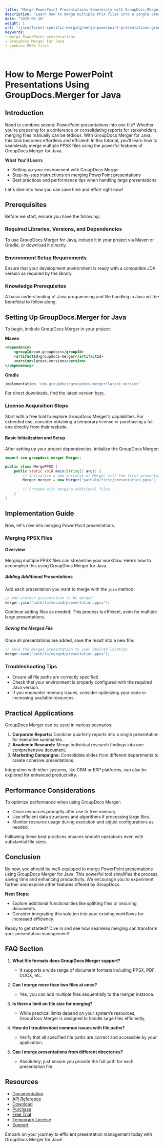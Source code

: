 ```yaml
---
title: "Merge PowerPoint Presentations Seamlessly with GroupDocs.Merger for Java"
description: "Learn how to merge multiple PPSX files into a single presentation using GroupDocs Merger for Java, streamlining your workflow."
date: "2025-05-10"
weight: 1
url: "/java/format-specific-merging/merge-powerpoint-presentations-groupdocs-merger-java/"
keywords:
- merge PowerPoint presentations
- GroupDocs Merger for Java
- combine PPSX files

---
```



# How to Merge PowerPoint Presentations Using GroupDocs.Merger for Java

## Introduction

Need to combine several PowerPoint presentations into one file? Whether you're preparing for a conference or consolidating reports for stakeholders, merging files manually can be tedious. With GroupDocs Merger for Java, this task becomes effortless and efficient! In this tutorial, you'll learn how to seamlessly merge multiple PPSX files using the powerful features of GroupDocs.Merger for Java.

**What You'll Learn:**
- Setting up your environment with GroupDocs Merger
- Step-by-step instructions on merging PowerPoint presentations
- Best practices and performance tips when handling large presentations

Let's dive into how you can save time and effort right now!

## Prerequisites

Before we start, ensure you have the following:

### Required Libraries, Versions, and Dependencies

To use GroupDocs Merger for Java, include it in your project via Maven or Gradle, or download it directly.

### Environment Setup Requirements

Ensure that your development environment is ready with a compatible JDK version as required by the library.

### Knowledge Prerequisites

A basic understanding of Java programming and file handling in Java will be beneficial to follow along.

## Setting Up GroupDocs.Merger for Java

To begin, include GroupDocs Merger in your project:

**Maven**
```xml
<dependency>
    <groupId>com.groupdocs</groupId>
    <artifactId>groupdocs-merger</artifactId>
    <version>latest-version</version>
</dependency>
```

**Gradle**
```gradle
implementation 'com.groupdocs:groupdocs-merger:latest-version'
```

For direct downloads, find the latest version [here](https://releases.groupdocs.com/merger/java/).

### License Acquisition Steps

Start with a free trial to explore GroupDocs Merger's capabilities. For extended use, consider obtaining a temporary license or purchasing a full one directly from their website.

#### Basic Initialization and Setup

After setting up your project dependencies, initialize the GroupDocs Merger:

```java
import com.groupdocs.merger.Merger;

public class MergePPSX {
    public static void main(String[] args) {
        // Initialize a new instance of Merger with the first presentation file
        Merger merger = new Merger("path/to/first/presentation.ppsx");
        
        // Proceed with merging additional files...
    }
}
```

## Implementation Guide

Now, let's dive into merging PowerPoint presentations.

### Merging PPSX Files

#### Overview

Merging multiple PPSX files can streamline your workflow. Here’s how to accomplish this using GroupDocs Merger for Java.

##### Adding Additional Presentations

Add each presentation you want to merge with the `join` method:

```java
// Add another presentation to be merged
merger.join("path/to/second/presentation.ppsx");
```

Continue adding files as needed. This process is efficient, even for multiple large presentations.

##### Saving the Merged File

Once all presentations are added, save the result into a new file:

```java
// Save the merged presentation to your desired location
merger.save("path/to/merged/presentation.ppsx");
```

### Troubleshooting Tips
- Ensure all file paths are correctly specified.
- Check that your environment is properly configured with the required Java version.
- If you encounter memory issues, consider optimizing your code or increasing available resources.

## Practical Applications

GroupDocs Merger can be used in various scenarios:

1. **Corporate Reports:** Combine quarterly reports into a single presentation for executive summaries.
2. **Academic Research:** Merge individual research findings into one comprehensive document.
3. **Marketing Campaigns:** Consolidate slides from different departments to create cohesive presentations.

Integration with other systems, like CRM or ERP platforms, can also be explored for enhanced productivity.

## Performance Considerations

To optimize performance when using GroupDocs Merger:
- Close resources promptly after use to free memory.
- Use efficient data structures and algorithms if processing large files.
- Monitor resource usage during execution and adjust configurations as needed.

Following these best practices ensures smooth operations even with substantial file sizes.

## Conclusion

By now, you should be well-equipped to merge PowerPoint presentations using GroupDocs Merger for Java. This powerful tool simplifies the process, saving time and enhancing productivity. We encourage you to experiment further and explore other features offered by GroupDocs.

**Next Steps:**
- Explore additional functionalities like splitting files or securing documents.
- Consider integrating this solution into your existing workflows for increased efficiency.

Ready to get started? Dive in and see how seamless merging can transform your presentation management!

## FAQ Section

1. **What file formats does GroupDocs Merger support?**
   - It supports a wide range of document formats including PPSX, PDF, DOCX, etc.

2. **Can I merge more than two files at once?**
   - Yes, you can add multiple files sequentially to the merger instance.

3. **Is there a limit on file size for merging?**
   - While practical limits depend on your system’s resources, GroupDocs Merger is designed to handle large files efficiently.

4. **How do I troubleshoot common issues with file paths?**
   - Verify that all specified file paths are correct and accessible by your application.

5. **Can I merge presentations from different directories?**
   - Absolutely, just ensure you provide the full path for each presentation file.

## Resources
- [Documentation](https://docs.groupdocs.com/merger/java/)
- [API Reference](https://reference.groupdocs.com/merger/java/)
- [Download](https://releases.groupdocs.com/merger/java/)
- [Purchase](https://purchase.groupdocs.com/buy)
- [Free Trial](https://releases.groupdocs.com/merger/java/)
- [Temporary License](https://purchase.groupdocs.com/temporary-license/)
- [Support](https://forum.groupdocs.com/c/merger/)

Embark on your journey to efficient presentation management today with GroupDocs Merger for Java!

